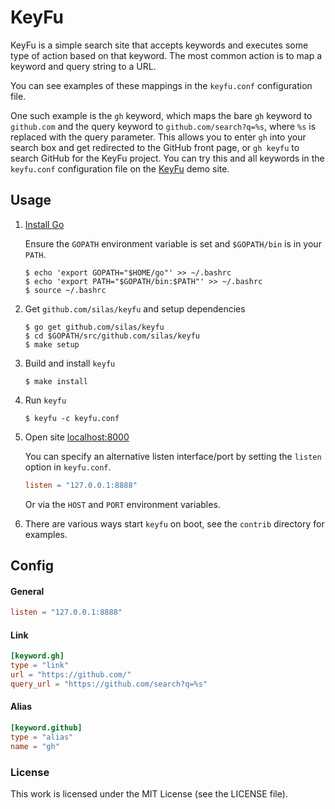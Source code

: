 # KeyFu

KeyFu is a simple search site that accepts keywords and executes some type of
action based on that keyword. The most common action is to map a keyword and
query string to a URL.

You can see examples of these mappings in the `keyfu.conf` configuration file.

One such example is the `gh` keyword, which maps the bare `gh` keyword to
`github.com` and the query keyword to `github.com/search?q=%s`, where `%s` is
replaced with the query parameter. This allows you to enter `gh` into your
search box and get redirected to the GitHub front page, or `gh keyfu` to search
GitHub for the KeyFu project. You can try this and all keywords in the
`keyfu.conf` configuration file on the [KeyFu][keyfu] demo site.

## Usage

 1. [Install Go][go-install]

    Ensure the `GOPATH` environment variable is set and `$GOPATH/bin` is in your `PATH`.

    ``` console
    $ echo 'export GOPATH="$HOME/go"' >> ~/.bashrc
    $ echo 'export PATH="$GOPATH/bin:$PATH"' >> ~/.bashrc
    $ source ~/.bashrc
    ```

 1. Get `github.com/silas/keyfu` and setup dependencies

    ``` console
    $ go get github.com/silas/keyfu
    $ cd $GOPATH/src/github.com/silas/keyfu
    $ make setup
    ```

 1. Build and install `keyfu`

    ``` console
    $ make install
    ```

 1. Run `keyfu`

    ``` console
    $ keyfu -c keyfu.conf
    ```

 1. Open site [localhost:8000](http://localhost:8000/)

    You can specify an alternative listen interface/port by setting the `listen` option in `keyfu.conf`.

    ``` toml
    listen = "127.0.0.1:8888"
    ```

    Or via the `HOST` and `PORT` environment variables.

 1. There are various ways start `keyfu` on boot, see the `contrib` directory for examples.

## Config

#### General

``` toml
listen = "127.0.0.1:8888"
```

#### Link

``` toml
[keyword.gh]
type = "link"
url = "https://github.com/"
query_url = "https://github.com/search?q=%s"
```

#### Alias

``` toml
[keyword.github]
type = "alias"
name = "gh"
```

### License

This work is licensed under the MIT License (see the LICENSE file).

[keyfu]: http://www.keyfu.com/
[go-install]: http://golang.org/doc/install
